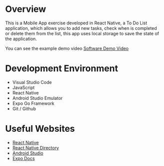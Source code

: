 # Overview
This is a Mobile App exercise developed in React Native, a To Do List application, which allows you to add new tasks, check when is completed or delete them from the list, this app uses local storage to save the state of the application.

You can see the example demo video
[Software Demo Video](https://youtu.be/wqcP6VhHGTE)

# Development Environment

* Visual Studio Code
* JavaScript
* React Native
* Android Studio Emulator
* Expo Go Framework
* Git / Github

# Useful Websites

* [React Native](https://reactnative.dev/docs/components-and-apis)
* [React Native Directory](https://reactnative.directory/)
* [Android Studio](https://developer.android.com/studio/run/emulator)
* [Expo Docs](https://docs.expo.dev/tutorial/introduction/)
